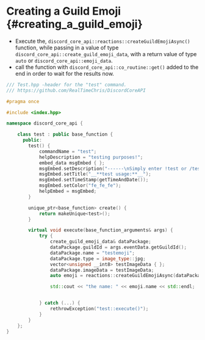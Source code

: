Creating a Guild Emoji {#creating_a_guild_emoji}
============
- Execute the, `discord_core_api::reactions::createGuildEmojiAsync()` function, while passing in a value of type `discord_core_api::create_guild_emoji_data`, with a return value of type `auto` or `discord_core_api::emoji_data`.
- call the function with `discord_core_api::co_routine::get()` added to the end in order to wait for the results now.

```cpp
/// Test.hpp -header for the "test" command.
/// https://github.com/RealTimeChris/DiscordCoreAPI

#pragma once

#include <index.hpp>

namespace discord_core_api {

	class test : public base_function {
	  public:
		test() {
			commandName = "test";
			helpDescription = "testing purposes!";
			embed_data msgEmbed { };
			msgEmbed.setDescription("------\nSimply enter !test or /test!\n------");
			msgEmbed.setTitle("__**test usage:**__");
			msgEmbed.setTimeStamp(getTimeAndDate());
			msgEmbed.setColor("fe_fe_fe");
			helpEmbed = msgEmbed;
		}

		unique_ptr<base_function> create() {
			return makeUnique<test>();
		}

		virtual void execute(base_function_arguments& args) {
			try {
				create_guild_emoji_data& dataPackage;
				dataPackage.guildId = args.eventData.getGuildId();
				dataPackage.name = "testemoji";
				dataPackage.type = image_type::jpg;
				vector<unsigned __int8> testImageData { };
				dataPackage.imageData = testImageData;
				auto emoji = reactions::createGuildEmojiAsync(dataPackage).get();

				std::cout << "the name: " << emoji.name << std::endl;


			} catch (...) {
				rethrowException("test::execute()");
			}
		}
	};
}
```
